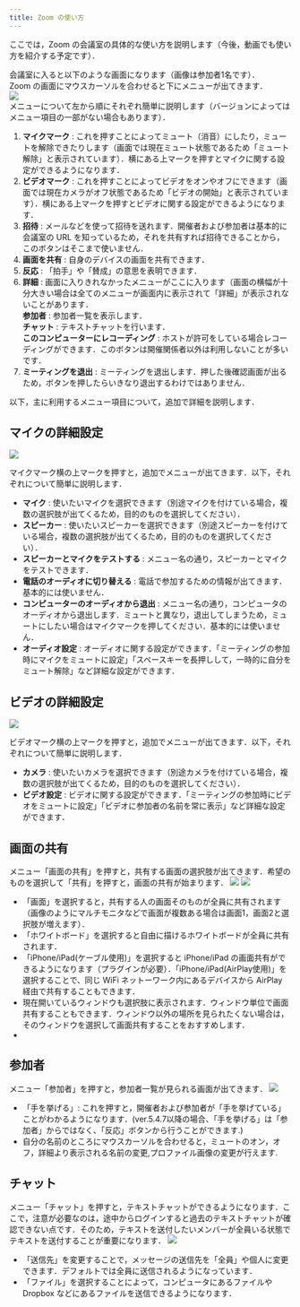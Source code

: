 ```yaml
---
title: Zoom の使い方
---
```



ここでは，Zoom の会議室の具体的な使い方を説明します（今後，動画でも使い方を紹介する予定です）．  


会議室に入ると以下のような画面になります（画像は参加者1名です）．  
Zoom の画面にマウスカーソルを合わせると下にメニューが出てきます．  
  ![](img/zoom_main_numbering.png)  
メニューについて左から順にそれぞれ簡単に説明します（バージョンによってはメニュー項目の一部がない場合もあります）．
  1. **マイクマーク** : これを押すことによってミュート（消音）にしたり，ミュートを解除できたりします（画面では現在ミュート状態であるため「ミュート解除」と表示されています）．横にある上マークを押すとマイクに関する設定ができるようになります．
  1. **ビデオマーク** : これを押すことによってビデオをオンやオフにできます（画面では現在カメラがオフ状態であるため「ビデオの開始」と表示されています）．横にある上マークを押すとビデオに関する設定ができるようになります．
  1. **招待** : メールなどを使って招待を送れます．開催者および参加者は基本的に会議室の URL を知っているため，それを共有すれば招待できることから，このボタンはそこまで使いません．
  1. **画面を共有** : 自身のデバイスの画面を共有できます．
  1. **反応** : 「拍手」や「賛成」の意思を表明できます．
  1. **詳細** : 画面に入りきれなかったメニューがここに入ります（画面の横幅が十分大きい場合は全てのメニューが画面内に表示されて「詳細」が表示されないことがあります．  
      **参加者** : 参加者一覧を表示します．  
	  **チャット** : テキストチャットを行います．  
	  **このコンピューターにレコーディング** : ホストが許可をしている場合レコーディングができます．このボタンは開催関係者以外は利用しないことが多いです．  
  1. **ミーティングを退出** : ミーティングを退出します．押した後確認画面が出るため，ボタンを押したらいきなり退出するわけではありません．
  
  
以下，主に利用するメニュー項目について，追加で詳細を説明します．

## マイクの詳細設定
  
  ![](img/zoom_main_mic_speaker.png)
  
マイクマーク横の上マークを押すと，追加でメニューが出てきます．以下，それぞれについて簡単に説明します．
  * **マイク** : 使いたいマイクを選択できます（別途マイクを付けている場合，複数の選択肢が出てくるため，目的のものを選択してください）．
  * **スピーカー** : 使いたいスピーカーを選択できます（別途スピーカーを付けている場合，複数の選択肢が出てくるため，目的のものを選択してください）．
  * **スピーカーとマイクをテストする** : メニュー名の通り，スピーカーとマイクをテストできます．
  * **電話のオーディオに切り替える** : 電話で参加するための情報が出てきます．基本的には使いません．
  * **コンピューターのオーディオから退出** : メニュー名の通り，コンピュータのオーディオから退出します．ミュートと異なり，退出してしまうため，ミュートにしたい場合はマイクマークを押してください．基本的には使いません．
  * **オーディオ設定** : オーディオに関する設定ができます．「ミーティングの参加時にマイクをミュートに設定」「スペースキーを長押しして，一時的に自分をミュート解除」など詳細な設定ができます．
  
  
## ビデオの詳細設定
  
  ![](img/zoom_main_camera.png)
  
ビデオマーク横の上マークを押すと，追加でメニューが出てきます．以下，それぞれについて簡単に説明します．
  * **カメラ** : 使いたいカメラを選択できます（別途カメラを付けている場合，複数の選択肢が出てくるため，目的のものを選択してください）．
  * **ビデオ設定** : ビデオに関する設定ができます．「ミーティングの参加時にビデオをミュートに設定」「ビデオに参加者の名前を常に表示」など詳細な設定ができます．
  
  
## 画面の共有
  
メニュー「画面の共有」を押すと，共有する画面の選択肢が出てきます．希望のものを選択して「共有」を押すと，画面の共有が始まります．
  ![](img/zoom_main_share_focus.png)
  ![](img/zoom_main_share.png)
  
  * 「画面」を選択すると，共有する人の画面そのものが全員に共有されます（画像のようにマルチモニタなどで画面が複数ある場合は画面1，画面2と選択肢が増えます）．
  * 「ホワイトボード」を選択すると自由に描けるホワイトボードが全員に共有されます．
  * 「iPhone/iPad(ケーブル使用)」を選択すると iPhone/iPad の画面共有ができるようになります（プラグインが必要）．「iPhone/iPad(AirPlay使用)」を選択することで、同じ WiFi ネットーワーク内にあるデバイスから AirPlay 経由で共有することもできます．
  * 現在開いているウィンドウも選択肢に表示されます．ウィンドウ単位で画面共有することもできます．ウィンドウ以外の場所を見られたくない場合は，そのウィンドウを選択して画面共有することをおすすめします．
  * 
  
  
## 参加者
  
メニュー「参加者」を押すと，参加者一覧が見られる画面が出てきます．
  ![](img/zoom_main_member.png)  
  
  * 「手を挙げる」: これを押すと，開催者および参加者が「手を挙げている」ことがわかるようになります．(ver.5.4.7以降の場合、「手を挙げる」は「参加者」からではなく、「反応」ボタンから行うことができます.)
  * 自分の名前のところにマウスカーソルを合わせると，ミュートのオン，オフ，詳細より表示される名前の変更,プロファイル画像の変更が行えます.
  

  
## チャット
  
メニュー「チャット」を押すと，テキストチャットができるようになります．ここで，注意が必要なのは，途中からログインすると過去のテキストチャットが確認できない点です．そのため，テキストを送付したいメンバーが全員いる状態でテキストを送付することが重要になります．
  ![](img/zoom_main_chat.png)  
  
  * 「送信先」を変更することで，メッセージの送信先を「全員」や個人に変更できます．デフォルトでは全員に送信されるようになっています．
  * 「ファイル」を選択することによって，コンピュータにあるファイルや Dropbox などにあるファイルを送信できるようになります．
